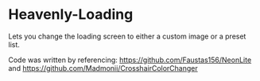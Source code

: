 # Heavenly-Loading
Lets you change the loading screen to either a custom image or a preset list.

Code was written by referencing:
https://github.com/Faustas156/NeonLite
and
https://github.com/Madmonii/CrosshairColorChanger
